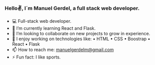 ### Hello✌, I´m Manuel Gerdel, a full stack web developer.

- 💻 Full-stack web developer.
- 🌱 I’m currently learning React and Flask.
- 👯 I’m looking to collaborate on new projects to grow in experience.
- 💬 I enjoy working on technologies like:
 • HTML • CSS • Boostrap • React • Flask
- 📫 How to reach me: manuelgerdelm@gmail.com
- ⚡ Fun fact: I like sports.

###
